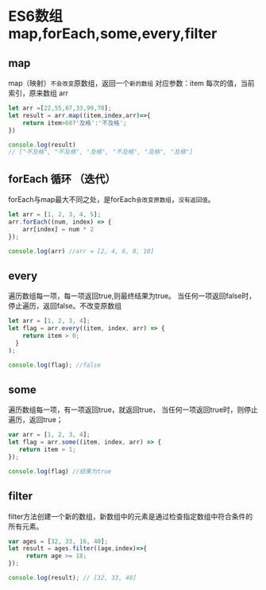 # ES6数组map,forEach,some,every,filter

## map    
map（映射）`不会改变`原数组，返回一个`新的数组`
对应参数：item 每次的值，当前索引，原来数组 arr

```javascript
let arr =[22,55,67,33,99,70];
let result = arr.map((item,index,arr)=>{
    return item>60?'及格':'不及格';
})

console.log(result)
// ["不及格", "不及格", "及格", "不及格", "及格", "及格"]
```   


## forEach 循环 （迭代）   
forEach与map最大不同之处，是forEach`会改变原数组`，`没有返回值`。   
```javascript   
let arr = [1, 2, 3, 4, 5];
arr.forEach((num, index) => {
    arr[index] = num * 2
});   

console.log(arr) //arr = [2, 4, 6, 8, 10] 

```       


## every   
遍历数组每一项，每一项返回true,则最终结果为true。
当任何一项返回false时，停止遍历，返回false。不改变原数组   
```javascript
let arr = [1, 2, 3, 4];
let flag = arr.every((item, index, arr) => {
    return item > 0;
  } 
);

console.log(flag); //false
```   

## some    
遍历数组每一项，有一项返回true，就返回true，
当任何一项返回true时，则停止遍历，返回true；
```javascript   
var arr = [1, 2, 3, 4];
let flag = arr.some((item, index, arr) => {
   return item > 1; 
});

console.log(flag) //结果为true
```   


## filter    
filter方法创建一个新的数组，新数组中的元素是通过检查指定数组中符合条件的所有元素。
```javascript
var ages = [32, 33, 16, 40];
let result = ages.filter((age,index)=>{
     return age >= 18; 
});

console.log(result); // [32, 33, 40]
```   

